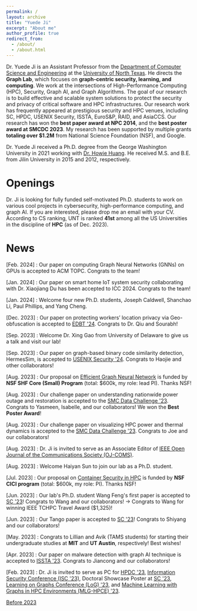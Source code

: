 ```yaml
---
permalink: /
layout: archive
title: "Yuede Ji"
excerpt: "About me"
author_profile: true
redirect_from:
  - /about/
  - /about.html
---
```


Dr. Yuede Ji is an Assistant Professor from the [Department of Computer Science and Engineering](https://computerscience.engineering.unt.edu/) at the [University of North Texas](https://www.unt.edu/).
He directs the <strong>Graph Lab</strong>, which focuses on <strong>graph-centric security, learning, and computing</strong>.
We work at the intersections of High-Performance Computing (HPC), Security, Graph AI, and Graph Algorithms. The goal of our research is to build effective and scalable system solutions to protect the security and privacy of critical software and HPC infrastructures. Our research work has frequently appeared at prestigious security and HPC venues, including SC, HPDC, USENIX Security, ISSTA, EuroS&P, RAID, and AsiaCCS.
Our research has won the <strong>best paper award at NPC 2014</strong>, and the <strong>best poster award at SMCDC 2023</strong>. My research has been supported by multiple grants <strong>totaling over \$1.2M</strong> from National Science Foundation (NSF), and Google.

Dr. Yuede Ji received a Ph.D. degree from the George Washington University in 2021 working with [Dr. Howie Huang](https://www2.seas.gwu.edu/~howie/). He received M.S. and B.E. from Jilin University in 2015 and 2012, respectively. 

Openings
======
Dr. Ji is looking for fully funded self-motivated Ph.D. students to work on various cool projects in cybersecurity, high-performance computing, and graph AI. If you are interested, please drop me an email with your CV. According to CS ranking, UNT is ranked <strong>41st</strong> among all the US Universities in the discipline of <strong>HPC</strong> (as of Dec. 2023).


News
======

[Feb. 2024] : Our paper on computing Graph Neural Networks (GNNs) on GPUs is accepted to ACM TOPC. Congrats to the team!

[Jan. 2024] : Our paper on smart home IoT system security collaborating with Dr. Xiaojiang Du has been accepted to ICC 2024. Congrats to the team!

[Jan. 2024] : Welcome four new Ph.D. students, Joseph Caldwell, Shanchao Li, Paul Phillips, and Yang Cheng.

[Dec. 2023] : Our paper on protecting workers’ location privacy via Geo-obfuscation is accepted to [EDBT \'24](https://dastlab.github.io/edbticdt2024/). Congrats to Dr. Qiu and Sourabh!

[Sep. 2023] : Welcome Dr. Xing Gao from University of Delaware to give us a talk and visit our lab!

[Sep. 2023] : Our paper on graph-based binary code similarity detection, HermesSim, is accepted to [USENIX Security \'24](https://www.usenix.org/conference/usenixsecurity24). Congrats to Haojie and other collaborators!

[Aug. 2023] : Our proposal on [Efficient Graph Neural Network](https://www.nsf.gov/awardsearch/showAward?AWD_ID=2331301&HistoricalAwards=false) is funded by <strong>NSF SHF Core (Small) Program</strong> (total: $600k, my role: lead PI). Thanks NSF!

[Aug. 2023] : Our challenge paper on understanding nationwide power outage and restoration is accepted to the [SMC Data Challenge \'23](https://smc-datachallenge.ornl.gov/). Congrats to Yasmeen, Isabelle, and our collaborators! We won the <strong>Best Poster Award</strong>!

[Aug. 2023] : Our challenge paper on visualizing HPC power and thermal dynamics is accepted to the [SMC Data Challenge \'23](https://smc-datachallenge.ornl.gov/). Congrats to Joe and our collaborators!

[Aug. 2023] : Dr. Ji is invited to serve as an Associate Editor of [IEEE Open Journal of the Communications Society (OJ-COMS)](https://www.comsoc.org/publications/journals/ieee-ojcoms).

[Aug. 2023] : Welcome Haiyan Sun to join our lab as a Ph.D. student.

[Jul. 2023] : Our proposal on [Container Security in HPC](https://www.nsf.gov/awardsearch/showAward?AWD_ID=2319975&HistoricalAwards=false) is funded by <strong>NSF CICI program</strong> (total: $600k, my role: PI). Thanks NSF!

[Jun. 2023] : Our lab's Ph.D. student Wang Feng's first paper is accepted to [SC \'23](https://sc23.supercomputing.org/)! Congrats to Wang and our collaborators! &rarr; Congrats to Wang for winning IEEE TCHPC Travel Award ($1,325)!

[Jun. 2023] : Our Tango paper is accepted to [SC \'23](https://sc23.supercomputing.org/)! Congrats to Shiyang and our collaborators!

[May. 2023] : Congrats to Lillian and Avik (TAMS students) for starting their undergraduate studies at <strong>MIT</strong> and <strong>UT Austin</strong>, respectively! Best wishes!

[Apr. 2023] : Our paper on malware detection with graph AI technique is accepted to [ISSTA \'23](https://conf.researchr.org/home/issta-2023). Congrats to Jiancong and our collaborators!

[Feb. 2023] : Dr. Ji is invited to serve as PC for [HPDC \'23](https://www.hpdc.org/2023/), [Information Security Conference (ISC \'23)](https://isc23.cs.rug.nl/), Doctoral Showcase Poster at [SC \'23](https://sc23.supercomputing.org/), [Learning on Graphs Conference (LoG) \'23](https://logconference.org/), and [Machine Learning with Graphs in HPC Environments (MLG-HPCE) \'23](https://ornl.github.io/MLHPC).

[Before 2023](./news)

